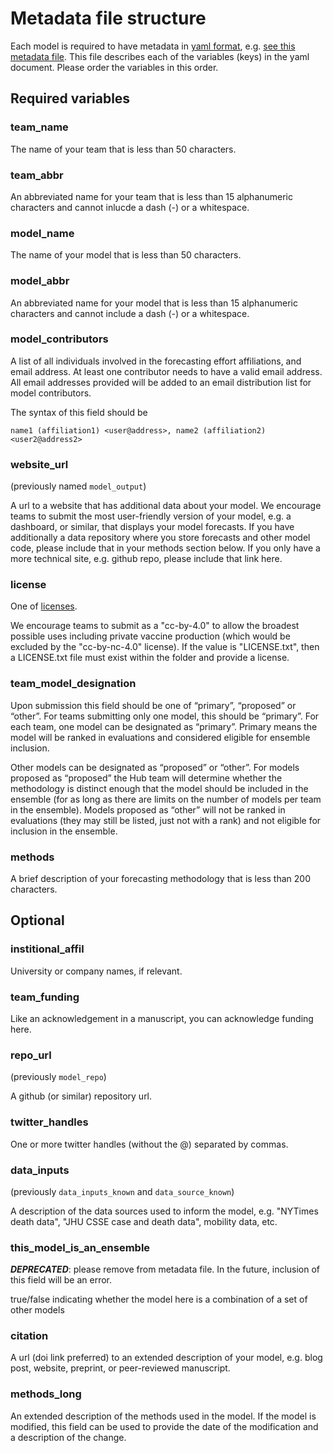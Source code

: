 # Metadata file structure

Each model is required to have metadata in 
[yaml format](https://docs.ansible.com/ansible/latest/reference_appendices/YAMLSyntax.html), 
e.g. [see this metadata file](https://github.com/reichlab/covid19-forecast-hub/blob/master/data-processed/JHU_IDD-CovidSP/metadata-JHU_IDD-CovidSP.txt).
This file describes each of the variables (keys) in the yaml document.
Please order the variables in this order.


## Required variables

### team_name

The name of your team that is less than 50 characters.

### team_abbr

An abbreviated name for your team that is less than 15 alphanumeric characters and cannot 
inlucde a dash (-) or a whitespace. 

### model_name

The name of your model that is less than 50 characters.

### model_abbr

An abbreviated name for your model that is less than 15 alphanumeric characters and cannot
include a dash (-) or a whitespace.

### model_contributors

A list of all individuals involved in the forecasting effort
affiliations, and email address.
At least one contributor needs to have a valid email address. 
All email addresses provided will be added to 
an email distribution list for model contributors.

The syntax of this field should be 

    name1 (affiliation1) <user@address>, name2 (affiliation2) <user2@address2>

### website_url

(previously named `model_output`)

A url to a website that has additional data about your model. 
We encourage teams to submit the most user-friendly version of your 
model, e.g. a dashboard, or similar, that displays your model forecasts. 
If you have additionally a data repository
where you store forecasts and other model code, 
please include that in your methods section below. 
If you only have a more technical site, e.g. github repo, 
please include that link here.

### license

One of [licenses](https://github.com/reichlab/covid19-forecast-hub/blob/master/code/validation/accepted-licenses.csv).

We encourage teams to submit as a "cc-by-4.0" to allow the broadest possible uses
including private vaccine production 
(which would be excluded by the "cc-by-nc-4.0" license). 
If the value is "LICENSE.txt", 
then a LICENSE.txt file must exist within the folder and provide a license.

### team_model_designation 

Upon submission this field should be one of “primary”, “proposed” or “other”. 
For teams submitting only one model, this should be “primary”. 
For each team, one model can be designated as “primary”. 
Primary means the model will be ranked in evaluations and considered eligible 
for ensemble inclusion.

Other models can be designated as “proposed” or “other”. 
For models proposed as “proposed” the Hub team will determine whether the 
methodology is distinct enough that the model should be included in the ensemble 
(for as long as there are limits on the number of models per team in the 
ensemble). 
Models proposed as “other” will not be ranked in evaluations 
(they may still be listed, just not with a rank) and not eligible for inclusion 
in the ensemble.


### methods

A brief description of your forecasting methodology that is less than 200 
characters.


## Optional

### institional_affil

University or company names, if relevant. 

### team_funding 

Like an acknowledgement in a manuscript, you can acknowledge funding here.

### repo_url

(previously `model_repo`)

A github (or similar) repository url. 

### twitter_handles

One or more twitter handles (without the @) separated by commas.


### data_inputs

(previously `data_inputs_known` and `data_source_known`)

A description of the data sources used to inform the model, 
e.g. "NYTimes death data", "JHU CSSE case and death data", mobility data, etc. 


### this_model_is_an_ensemble

_**DEPRECATED**_: please remove from metadata file. 
In the future, inclusion of this field will be an error.

true/false indicating whether the model here is a combination of a set of other
models


### citation

A url (doi link preferred) to an extended description of your model,
e.g. blog post, website, preprint, or peer-reviewed manuscript. 



### methods_long

An extended description of the methods used in the model. 
If the model is modified, this field can be used to provide the date of the 
modification and a description of the change.
